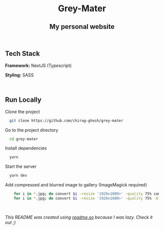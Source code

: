 # <div align="center">Grey-Mater</div>

## <div align="center">My personal website</div>

<br/>

## Tech Stack

**Framework:** NextJS (Typescript)

**Styling:** SASS

<br/>

## Run Locally

Clone the project

```bash
  git clone https://github.com/chirag-ghosh/grey-mater
```

Go to the project directory

```bash
  cd grey-mater
```

Install dependencies

```bash
  yarn
```

Start the server

```bash
  yarn dev
```

Add compressed and blurred image to gallery (ImageMagick required)

```bash
    for i in *.jpg; do convert $i -resize '1920x1080>' -quality 75% compressed/$i; done;
    for i in *.jpg; do convert $i -resize '1920x1080>' -quality 75% -blur 0x20 blurred/$i; done;
```

<br/>

<i>This README was created using [readme.so](https://readme.so/) because I was lazy. Check it out ;)</i>